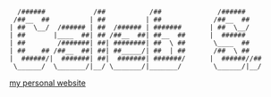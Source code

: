 ```
  /######            /##           /##              /######    
 /##__  ##          | ##          | ##             /##__  ##   
| ##  \__/  /###### | ##  /###### | #######       | ##  \__/   
| ##       |____  ##| ## /##__  ##| ##__  ##      |  ######    
| ##        /#######| ##| ########| ##  \ ##       \____  ##   
| ##    ## /##__  ##| ##| ##_____/| ##  | ##       /##  \ ##   
|  ######/|  #######| ##|  #######| #######/      |  ######//##
 \______/  \_______/|__/ \_______/|_______/        \______/|__/
```

[my personal website](https://caleb.software)

<!--
**karagenit/karagenit** is a ✨ _special_ ✨ repository because its `README.md` (this file) appears on your GitHub profile.

Here are some ideas to get you started:

- 🔭 I’m currently working on ...
- 🌱 I’m currently learning ...
- 👯 I’m looking to collaborate on ...
- 🤔 I’m looking for help with ...
- 💬 Ask me about ...
- 📫 How to reach me: ...
- 😄 Pronouns: ...
- ⚡ Fun fact: ...
-->
